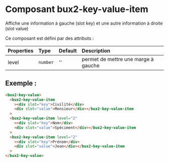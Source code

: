 # Composant bux2-key-value-item

Affiche une information à gauche (slot key) et une autre information à droite (slot value)

Ce composant est défini par des attributs :

| Properties | Type     | Default | Description                         |
| :--------- | :------- | :------ | :---------------------------------- |
| level      | `number` | ''      | permet de mettre une marge à gauche |

## Exemple :

```html
<bux2-key-value>
  <bux2-key-value-item
    ><div slot="key">Civilité</div>
    <div slot="value">Monsieur</div></bux2-key-value-item
  >
  <bux2-key-value-item level="2"
    ><div slot="key">Nom</div>
    <div slot="value">Spéciment</div></bux2-key-value-item
  >
  <bux2-key-value-item level="2"
    ><div slot="key">Prénom</div>
    <div slot="value">Jean</div></bux2-key-value-item
  >
</bux2-key-value>
```
